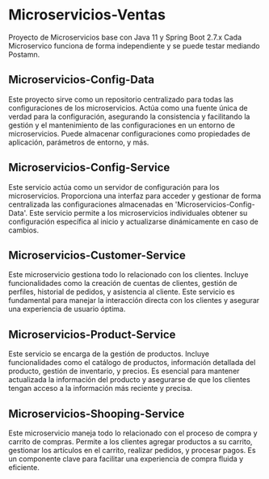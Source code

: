 # Microservicios-Ventas
Proyecto de Microservicios base con Java 11 y Spring Boot 2.7.x
Cada Microservico funciona de forma independiente y se puede testar mediando Postamn.

## Microservicios-Config-Data
Este proyecto sirve como un repositorio centralizado para todas las configuraciones de los microservicios. Actúa como una fuente única de verdad para la configuración, asegurando la consistencia y facilitando la gestión y el mantenimiento de las configuraciones en un entorno de microservicios. Puede almacenar configuraciones como propiedades de aplicación, parámetros de entorno, y más.

## Microservicios-Config-Service
Este servicio actúa como un servidor de configuración para los microservicios. Proporciona una interfaz para acceder y gestionar de forma centralizada las configuraciones almacenadas en 'Microservicios-Config-Data'. Este servicio permite a los microservicios individuales obtener su configuración específica al inicio y actualizarse dinámicamente en caso de cambios.

## Microservicios-Customer-Service
Este microservicio gestiona todo lo relacionado con los clientes. Incluye funcionalidades como la creación de cuentas de clientes, gestión de perfiles, historial de pedidos, y asistencia al cliente. Este servicio es fundamental para manejar la interacción directa con los clientes y asegurar una experiencia de usuario óptima.

## Microservicios-Product-Service
Este servicio se encarga de la gestión de productos. Incluye funcionalidades como el catálogo de productos, información detallada del producto, gestión de inventario, y precios. Es esencial para mantener actualizada la información del producto y asegurarse de que los clientes tengan acceso a la información más reciente y precisa.

## Microservicios-Shooping-Service
Este microservicio maneja todo lo relacionado con el proceso de compra y carrito de compras. Permite a los clientes agregar productos a su carrito, gestionar los artículos en el carrito, realizar pedidos, y procesar pagos. Es un componente clave para facilitar una experiencia de compra fluida y eficiente.
